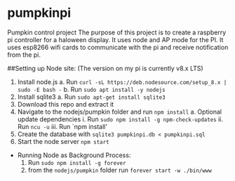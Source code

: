 # pumpkinpi
Pumpkin control project
The purpose of this project is to create a raspberry pi controller for a haloween display. It uses node and AP mode for the PI. It uses esp8266 wifi cards to communicate with the pi and receive notification from the pi.



##Setting up Node site:
(The version on my pi is currently v8.x LTS)

1. Install node.js 
  a. Run `curl -sL https://deb.nodesource.com/setup_8.x | sudo -E bash -`
  b. Run `sudo apt install -y nodejs`
2. Install sqlite3
  a. Run `sudo apt-get install sqlite3`
3. Download this repo and extract it
4. Navigate to the nodejs/pumpkin folder and run `npm install`
  a. Optional update dependencies
    i. Run `sudo npm install -g npm-check-updates` 
    ii. Run `ncu -u`
    iii. Run `npm install'
5. Create the database with `sqlite3 pumpkinpi.db < pumpkinpi.sql`
5. Start the node server `npm start` 
  - Running Node as Background Process:
    1. Run `sudo npm install -g forever`
    2. from the `nodejs/pumpkin` folder run `forever start -w ./bin/www`
